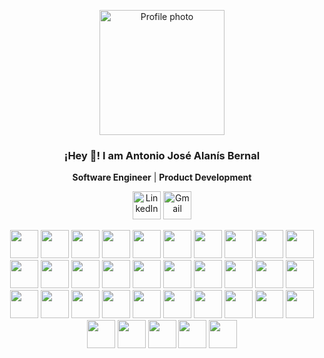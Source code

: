 <!--
**antonioalanxs/antonioalanxs** is a ✨ _special_ ✨ repository because its `README.md` (this file) appears on your GitHub profile.

Here are some ideas to get you started:

- 🔭 I’m currently working on ...
- 🌱 I’m currently learning ...
- 👯 I’m looking to collaborate on ...
- 🤔 I’m looking for help with ...
- 💬 Ask me about ...
- 📫 How to reach me: ...
- 😄 Pronouns: ...
- ⚡ Fun fact: ...
-->

<p align="center">
   <a href="https://github.com/antonioalanxs" target="_blank" rel="noreferrer">
      <img align="center" width="200" src="https://github.com/user-attachments/assets/cbe85ba5-bdf0-4a60-bd1a-96ba3fc99fd9" alt="Profile photo" />
   </a>
   <h3 align="center"><strong>¡Hey 👋! I am Antonio José Alanís Bernal</strong></h3>
</p>

<p align="center"><strong>Software Engineer</strong> | <strong>Product Development</strong></p>

<p align="center">
   <a href="https://www.linkedin.com/in/antonio-alanis" target="_blank" rel="noreferrer" style="text-decoration: none !important;">
      <img width="45" height="45" src="https://skillicons.dev/icons?i=linkedin" alt="LinkedIn" />
   </a>
   <a href="mailto:antoniojalanis7131@gmail.com" target="_blank" rel="noreferrer" style="text-decoration: none !important;">
      <img width="45" height="45" src="https://skillicons.dev/icons?i=gmail" alt="Gmail" />
   </a>
</p>

<p align="center">
  <img width="45" height="45" src="https://skillicons.dev/icons?i=r" />
  <img width="45" height="45" src="https://skillicons.dev/icons?i=c" />
  <img width="45" height="45" src="https://skillicons.dev/icons?i=cpp" />
  <img width="45" height="45" src="https://skillicons.dev/icons?i=html" />
  <img width="45" height="45" src="https://skillicons.dev/icons?i=css" />
  <img width="45" height="45" src="https://skillicons.dev/icons?i=sass" />
  <img width="45" height="45" src="https://skillicons.dev/icons?i=tailwind" />
  <img width="45" height="45" src="https://skillicons.dev/icons?i=bootstrap" />
  <img width="45" height="45" src="https://skillicons.dev/icons?i=javascript" />
  <img width="45" height="45" src="https://skillicons.dev/icons?i=ts" />
  <img width="45" height="45" src="https://skillicons.dev/icons?i=astro" />
  <img width="45" height="45" src="https://skillicons.dev/icons?i=angular" />
  <img width="45" height="45" src="https://skillicons.dev/icons?i=jest" />
  <img width="45" height="45" src="https://skillicons.dev/icons?i=react" />
  <img width="45" height="45" src="https://skillicons.dev/icons?i=vitest" />
  <img width="45" height="45" src="https://skillicons.dev/icons?i=cypress" />
  <img width="45" height="45" src="https://skillicons.dev/icons?i=selenium" />
  <img width="45" height="45" src="https://skillicons.dev/icons?i=bash" />
  <img width="45" height="45" src="https://skillicons.dev/icons?i=java" />
  <img width="45" height="45" src="https://skillicons.dev/icons?i=maven" />
  <img width="45" height="45" src="https://skillicons.dev/icons?i=kotlin" />
  <img width="45" height="45" src="https://skillicons.dev/icons?i=spring" />
  <img width="45" height="45" src="https://skillicons.dev/icons?i=python" />
  <img width="45" height="45" src="https://skillicons.dev/icons?i=django" />
  <img width="45" height="45" src="https://skillicons.dev/icons?i=php" />
  <img width="45" height="45" src="https://skillicons.dev/icons?i=mysql" />
  <img width="45" height="45" src="https://skillicons.dev/icons?i=postgresql" />
  <img width="45" height="45" src="https://skillicons.dev/icons?i=mongodb" />
  <img width="45" height="45" src="https://skillicons.dev/icons?i=firebase" />
  <img width="45" height="45" src="https://skillicons.dev/icons?i=docker" />
  <img width="45" height="45" src="https://skillicons.dev/icons?i=kubernetes" />
  <img width="45" height="45" src="https://skillicons.dev/icons?i=aws" />
  <img width="45" height="45" src="https://skillicons.dev/icons?i=azure" />
  <img width="45" height="45" src="https://skillicons.dev/icons?i=grafana" />
  <img width="45" height="45" src="https://skillicons.dev/icons?i=prometheus" />
</p>
